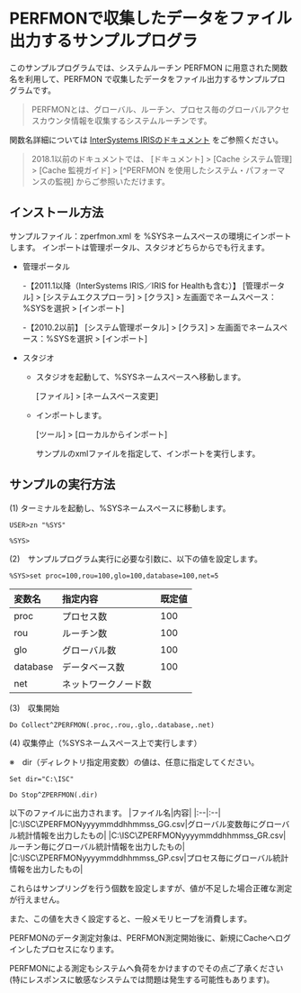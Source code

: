 # PERFMONで収集したデータをファイル出力するサンプルプログラ

このサンプルプログラムでは、システムルーチン PERFMON に用意された関数名を利用して、PERFMON で収集したデータをファイル出力するサンプルプログラムです。
> PERFMONとは、グローバル、ルーチン、プロセス毎のグローバルアクセスカウンタ情報を収集するシステムルーチンです。

関数名詳細については [InterSystems IRISのドキュメント](https://docs.intersystems.com/irislatestj/csp/docbook/Doc.View.cls?KEY=GCM_perfmon) をご参照ください。


> 2018.1以前のドキュメントでは、 [ドキュメント] >  [Cache システム管理] >  [Cache 監視ガイド] >  [^PERFMON を使用したシステム・パフォーマンスの監視] からご参照いただけます。


## インストール方法

サンプルファイル：zperfmon.xml を %SYSネームスペースの環境にインポートします。
インポートは管理ポータル、スタジオどちらからでも行えます。

- 管理ポータル

    -【2011.1以降（InterSystems IRIS／IRIS for Healthも含む）】
        [管理ポータル] > [システムエクスプローラ] > [クラス] > 左画面でネームスペース：%SYSを選択 > [インポート]

    -【2010.2以前】
        [システム管理ポータル] > [クラス] > 左画面でネームスペース：%SYSを選択 > [インポート]


- スタジオ
    
    - スタジオを起動して、%SYSネームスペースへ移動します。
    
        [ファイル] > [ネームスペース変更]
    
    - インポートします。
	
        [ツール] > [ローカルからインポート]
    
        サンプルのxmlファイルを指定して、インポートを実行します。


## サンプルの実行方法

(1) ターミナルを起動し、%SYSネームスペースに移動します。

```
USER>zn "%SYS"
 
%SYS>
```

(2)　サンプルプログラム実行に必要な引数に、以下の値を設定します。

```
%SYS>set proc=100,rou=100,glo=100,database=100,net=5
```
|変数名|指定内容|既定値|
|:--|:--|:--|
|proc|プロセス数|100|
|rou|ルーチン数|100|
|glo|グローバル数|100|
|database|データベース数|100|
|net	|ネットワークノード数||5|

(3)　収集開始

```
Do Collect^ZPERFMON(.proc,.rou,.glo,.database,.net)
```

(4) 収集停止（%SYSネームスペース上で実行します）

※　dir（ディレクトリ指定用変数）の値は、任意に指定してください。

```
Set dir="C:\ISC"

Do Stop^ZPERFMON(.dir)
```

以下のファイルに出力されます。
|ファイル名|内容|
|:--|:--|
|C:\ISC\ZPERFMONyyyymmddhhmmss_GG.csv|グローバル変数毎にグローバル統計情報を出力したもの|
|C:\ISC\ZPERFMONyyyymmddhhmmss_GR.csv|ルーチン毎にグローバル統計情報を出力したもの|
|C:\ISC\ZPERFMONyyyymmddhhmmss_GP.csv|プロセス毎にグローバル統計情報を出力したもの|


これらはサンプリングを行う個数を設定しますが、値が不足した場合正確な測定が行えません。

また、この値を大きく設定すると、一般メモリヒープを消費します。

PERFMONのデータ測定対象は、PERFMON測定開始後に、新規にCacheへログインしたプロセスになります。

PERFMONによる測定もシステムへ負荷をかけますのでその点ご了承ください
(特にレスポンスに敏感なシステムでは問題は発生する可能性もあります)。
